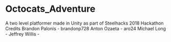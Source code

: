 # Octocats_Adventure
A two level platformer made in Unity as part of Steelhacks 2018 Hackathon
Credits
Brandon Palonis - brandonp728
Anton Ozaeta - aro24
Michael Long - 
Jeffrey Willis - 
